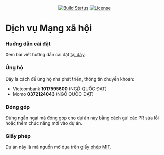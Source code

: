 <p align="center">
<a href="https://travis-ci.org/datlechin/DichVu-MXH"><img src="https://app.travis-ci.com/datlechin/DichVu-MXH.svg" alt="Build Status"></a>
<a href="https://packagist.org/packages/laravel/framework"><img src="https://img.shields.io/packagist/l/datlechin/DichVu-MXH" alt="License"></a>
</p>

# Dịch vụ Mạng xã hội

### Huớng dẫn cài đặt

Xem bài viết hướng dẫn cài đặt [tại đây](https://github.com/datlechin/DichVu-MXH/wiki/Hướng-dẫn-cài-đặt).

### Ủng hộ

Đây là cách để ủng hộ nhà phát triển, thông tin chuyển khoản:

- Vietcombank **1017595600** (NGÔ QUỐC ĐẠT)
- Momo **0372124043** (NGÔ QUỐC ĐẠT)

### Đóng góp

Đừng ngần ngại mà đóng góp cho dự án này bằng cách gửi các PR sửa lỗi hoặc thêm chức năng mới vào dự án.

### Giấy phép

Dự án này là mã nguồn mở dựa trên [giấy phép MIT](https://opensource.org/licenses/MIT).
